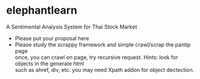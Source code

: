 # elephantlearn
A Sentimental Analysis System for Thai Stock Market 

- Please put your proposal here  
- Please study the scrappy framework and simple crawl/scrap the pantip page  
once, you can crawl on page, try recursive request. Hints: look for objects in the generate html  
such as ahref, div, etc. you may need Xpath addon for object dectection.  


